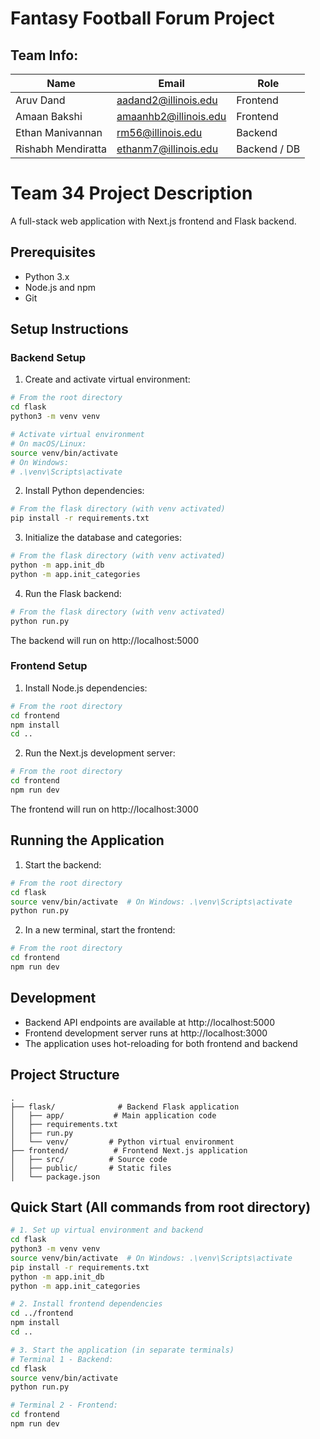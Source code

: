 # Fantasy Football Forum Project

## Team Info:

| Name                | Email                       | Role          |
|---------------------|-----------------------------|---------------|
| Aruv Dand           | aadand2@illinois.edu        | Frontend      |
| Amaan Bakshi        | amaanhb2@illinois.edu       | Frontend      |
| Ethan Manivannan    | rm56@illinois.edu           | Backend       |
| Rishabh Mendiratta  | ethanm7@illinois.edu        | Backend / DB  |

# Team 34 Project Description

A full-stack web application with Next.js frontend and Flask backend.

## Prerequisites

- Python 3.x
- Node.js and npm
- Git

## Setup Instructions

### Backend Setup

1. Create and activate virtual environment:
```bash
# From the root directory
cd flask
python3 -m venv venv

# Activate virtual environment
# On macOS/Linux:
source venv/bin/activate
# On Windows:
# .\venv\Scripts\activate
```

2. Install Python dependencies:
```bash
# From the flask directory (with venv activated)
pip install -r requirements.txt
```

3. Initialize the database and categories:
```bash
# From the flask directory (with venv activated)
python -m app.init_db
python -m app.init_categories
```

4. Run the Flask backend:
```bash
# From the flask directory (with venv activated)
python run.py
```

The backend will run on http://localhost:5000

### Frontend Setup

1. Install Node.js dependencies:
```bash
# From the root directory
cd frontend
npm install
cd ..
```

2. Run the Next.js development server:
```bash
# From the root directory
cd frontend
npm run dev
```

The frontend will run on http://localhost:3000

## Running the Application

1. Start the backend:
```bash
# From the root directory
cd flask
source venv/bin/activate  # On Windows: .\venv\Scripts\activate
python run.py
```

2. In a new terminal, start the frontend:
```bash
# From the root directory
cd frontend
npm run dev
```

## Development

- Backend API endpoints are available at http://localhost:5000
- Frontend development server runs at http://localhost:3000
- The application uses hot-reloading for both frontend and backend

## Project Structure

```
.
├── flask/              # Backend Flask application
│   ├── app/           # Main application code
│   ├── requirements.txt
│   ├── run.py
│   └── venv/         # Python virtual environment
├── frontend/          # Frontend Next.js application
│   ├── src/          # Source code
│   ├── public/       # Static files
│   └── package.json
```

## Quick Start (All commands from root directory)

```bash
# 1. Set up virtual environment and backend
cd flask
python3 -m venv venv
source venv/bin/activate  # On Windows: .\venv\Scripts\activate
pip install -r requirements.txt
python -m app.init_db
python -m app.init_categories

# 2. Install frontend dependencies
cd ../frontend
npm install
cd ..

# 3. Start the application (in separate terminals)
# Terminal 1 - Backend:
cd flask
source venv/bin/activate
python run.py

# Terminal 2 - Frontend:
cd frontend
npm run dev

